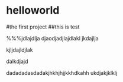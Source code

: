 # helloworld
#the first project
##this is test

%%%jdlajdlja
djaodjadjlajdlakl
jkdajlja

kjljdajldjlak

dalkdjajd


dadadadasdadakjhkhjhjjkkhdkahh
ukdjakjklklj